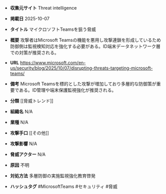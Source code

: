 - **収集元サイト**
Threat intelligence

- **掲載日**
2025-10-07

- **タイトル**
マイクロソフトTeamsを狙う脅威

- **概要**
攻撃者はMicrosoft Teamsの機能を悪用し攻撃連鎖を形成しているため防御側は監視検知対応を強化する必要がある。ID端末データネットワーク層での対策が推奨される。

- **URL**
https://www.microsoft.com/en-us/security/blog/2025/10/07/disrupting-threats-targeting-microsoft-teams/

- **備考**
Microsoft Teamsを標的とした攻撃が増加しており多層的な防御策が重要である。ID管理や端末保護監視強化が推奨される。

- **分類**
[[脅威トレンド]]

- **組織名**
N/A

- **業種**
N/A

- **攻撃手口**
[[その他]]

- **攻撃影響**
N/A

- **脅威アクター**
N/A

- **原因**
不明

- **対処方法**
多層防御の実施監視強化教育啓発

- **ハッシュタグ**
#MicrosoftTeams #セキュリティ #脅威
